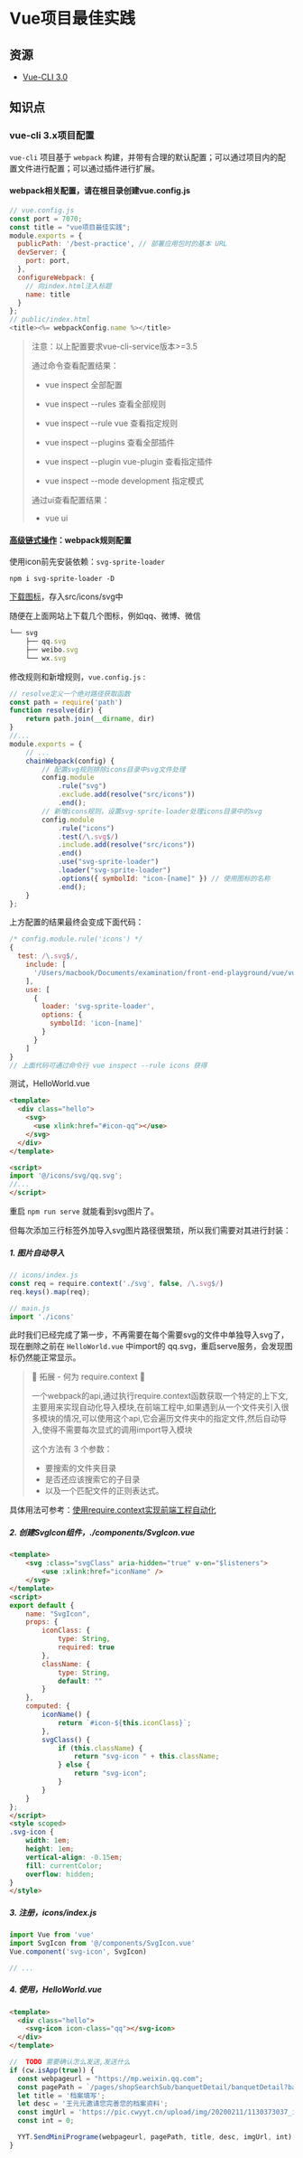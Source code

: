 # Vue项目最佳实践

## 资源

- [Vue-CLI 3.0](https://cli.vuejs.org/zh/guide/webpack.html)

## 知识点

### vue-cli 3.x项目配置

`vue-cli` 项目基于 `webpack` 构建，并带有合理的默认配置；可以通过项目内的配置文件进行配置；可以通过插件进行扩展。

#### webpack相关配置，请在根目录创建vue.config.js

```js
// vue.config.js
const port = 7070;
const title = "vue项目最佳实践";
module.exports = {
  publicPath: '/best-practice', // 部署应用包时的基本 URL
  devServer: {
  	port: port,
  },
  configureWebpack: {
    // 向index.html注入标题
    name: title
  }
};
// public/index.html
<title><%= webpackConfig.name %></title>
```

> 注意：以上配置要求vue-cli-service版本>=3.5
>
> 通过命令查看配置结果：
>
> - vue inspect 全部配置
>
> - vue inspect --rules 查看全部规则
>
> - vue inspect --rule vue 查看指定规则
>
> - vue inspect --plugins 查看全部插件
>
> - vue inspect --plugin vue-plugin 查看指定插件
> - vue inspect --mode development 指定模式
>
> 通过ui查看配置结果：
>
> - vue ui

#### [高级链式操作]([https://cli.vuejs.org/zh/guide/webpack.html#%E9%93%BE%E5%BC%8F%E6%93%8D%E4%BD%9C-%E9%AB%98%E7%BA%A7](https://cli.vuejs.org/zh/guide/webpack.html#链式操作-高级))：webpack规则配置

使用icon前先安装依赖：`svg-sprite-loader`

```shell
npm i svg-sprite-loader -D
```

[下载图标](https://www.iconfont.cn/)，存入src/icons/svg中

随便在上面网站上下载几个图标，例如qq、微博、微信

```js
└── svg
    ├── qq.svg
    ├── weibo.svg
    └── wx.svg
```

修改规则和新增规则，`vue.config.js` :

```js
// resolve定义一个绝对路径获取函数
const path = require('path')
function resolve(dir) {
	return path.join(__dirname, dir)
}
//...
module.exports = {
	// ...
	chainWebpack(config) {
		// 配置svg规则排除icons目录中svg文件处理
		config.module
			.rule("svg")
			.exclude.add(resolve("src/icons"))
			.end();
		// 新增icons规则，设置svg-sprite-loader处理icons目录中的svg
		config.module
			.rule("icons")
			.test(/\.svg$/)
			.include.add(resolve("src/icons"))
			.end()
			.use("svg-sprite-loader")
			.loader("svg-sprite-loader")
			.options({ symbolId: "icon-[name]" }) // 使用图标的名称
			.end();
	}
};
```

上方配置的结果最终会变成下面代码：

```js
/* config.module.rule('icons') */
{
  test: /\.svg$/,
    include: [
      '/Users/macbook/Documents/examination/front-end-playground/vue/vue-cli相关/vue-best-practice/src/icons'
    ],
    use: [
      {
        loader: 'svg-sprite-loader',
        options: {
          symbolId: 'icon-[name]'
        }
      }
    ]
}
// 上面代码可通过命令行 vue inspect --rule icons 获得
```

测试，HelloWorld.vue

```html
<template>
  <div class="hello">
    <svg>
      <use xlink:href="#icon-qq"></use>
    </svg>
  </div>
</template>

<script>
import '@/icons/svg/qq.svg';
//...
</script>
```

重启 `npm run serve` 就能看到svg图片了。

但每次添加三行标签外加导入svg图片路径很繁琐，所以我们需要对其进行封装：

##### 1. 图片自动导入

```js
// icons/index.js
const req = require.context('./svg', false, /\.svg$/)
req.keys().map(req);

// main.js
import './icons'
```

此时我们已经完成了第一步，不再需要在每个需要svg的文件中单独导入svg了，现在删除之前在 `HelloWorld.vue` 中import的 qq.svg，重启serve服务，会发现图标仍然能正常显示。

> 🎉 拓展 - 何为 require.context  🎉
>
> 一个webpack的api,通过执行require.context函数获取一个特定的上下文,主要用来实现自动化导入模块,在前端工程中,如果遇到从一个文件夹引入很多模块的情况,可以使用这个api,它会遍历文件夹中的指定文件,然后自动导入,使得不需要每次显式的调用import导入模块
>
> 这个方法有 3 个参数：
>
> - 要搜索的文件夹目录
> - 是否还应该搜索它的子目录
> - 以及一个匹配文件的正则表达式。

具体用法可参考：[使用require.context实现前端工程自动化](https://www.jianshu.com/p/c894ea00dfec)

##### 2. 创建SvgIcon组件，./components/SvgIcon.vue

```html
<template>
	<svg :class="svgClass" aria-hidden="true" v-on="$listeners">
		<use :xlink:href="iconName" />
	</svg>
</template>
<script>
export default {
	name: "SvgIcon",
	props: {
		iconClass: {
			type: String,
			required: true
		},
		className: {
			type: String,
			default: ""
		}
	},
	computed: {
		iconName() {
			return `#icon-${this.iconClass}`;
		},
		svgClass() {
			if (this.className) {
				return "svg-icon " + this.className;
			} else {
				return "svg-icon";
			}
		}
	}
};
</script>
<style scoped>
.svg-icon {
	width: 1em;
	height: 1em;
	vertical-align: -0.15em;
	fill: currentColor;
	overflow: hidden;
}
</style>

```

##### 3. 注册，icons/index.js

```js
import Vue from 'vue'
import SvgIcon from '@/components/SvgIcon.vue'
Vue.component('svg-icon', SvgIcon)

// ...
```

##### 4. 使用，HelloWorld.vue

```html
<template>
  <div class="hello">
    <svg-icon icon-class="qq"></svg-icon>
  </div>
</template>
```

```js
//  TODO 需要确认怎么发送,发送什么
if (cw.isApp(true)) {
  const webpageurl = "https://mp.weixin.qq.com";
  const pagePath = `/pages/shopSearchSub/banquetDetail/banquetDetail?banquetId=f8336ad5-f56d-438a-be0b-08d79e3bca79`;
  let title = '档案填写';
  let desc = '王元元邀请您完善您的档案资料';
  const imgUrl = 'https://pic.cwyyt.cn/upload/img/20200211/1130373037_invitePic.png';
  const int = 0;

  YYT.SendMiniPrograme(webpageurl, pagePath, title, desc, imgUrl, int);
}
```
